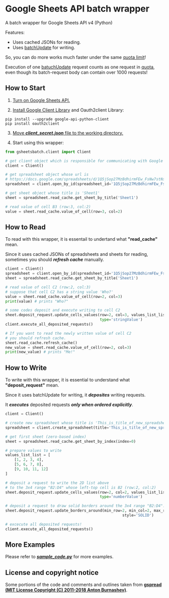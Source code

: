 # Google Sheets API batch wrapper
A batch wrapper for Google Sheets API v4 (Python)

Features:

* Uses cached JSONs for reading.
* Uses [batchUpdate](https://developers.google.com/sheets/api/reference/rest/v4/spreadsheets/batchUpdate) for writing.


So, you can do more works much faster under the same [quota limit](https://developers.google.com/sheets/api/limits)!

Execution of one [batuchUpdate](https://developers.google.com/sheets/api/reference/rest/v4/spreadsheets/batchUpdate)
request counts as one request in [quota](https://developers.google.com/sheets/api/limits),
even though its batch-request body can contain over 1000 requests!

## How to Start

1. [Turn on Google Sheets API.](https://developers.google.com/sheets/api/quickstart/python)

2. [Install Google Client Library](https://developers.google.com/sheets/api/quickstart/python) and Oauth2client Library:

```
pip install --upgrade google-api-python-client
pip install oauth2client
```

3. [Move ***client_secret.json*** file to
    the working directory.](https://developers.google.com/sheets/api/quickstart/python)

4. Start using this wrapper:

```python
from gsheetsbatch.client import Client

# get client object which is responsible for communicating with Google Sheets API
client = Client()

# get spreadsheet object whose url is
# https://docs.google.com/spreadsheets/d/1Q5jSop27MzBdhirmFEw_FsNw7stNsRbiZPmjL6cwlc0/
spreadsheet = client.open_by_id(spreadsheet_id='1Q5jSop27MzBdhirmFEw_FsNw7stNsRbiZPmjL6cwlc0')

# get sheet object whose title is 'Sheet1'
sheet = spreadsheet.read_cache.get_sheet_by_title('Sheet1')

# read value of cell B3 (row:3, col:2)
value = sheet.read_cache.value_of_cell(row=3, col=2)
```

## How to Read

To read with this wrapper, it is essentail to undertand what **"read_cache"** mean.

Since it uses cached JSONs of spreadsheets and sheets for reading,
sometimes you should ***refresh cache*** manually.

```python
client = Client()
spreadsheet = client.open_by_id(spreadsheet_id='1Q5jSop27MzBdhirmFEw_FsNw7stNsRbiZPmjL6cwlc0')
sheet = spreadsheet.read_cache.get_sheet_by_title('Sheet1')

# read value of cell C2 (row:2, col:3)
# suppose that cell C2 has a string value 'Who?'
value = sheet.read_cache.value_of_cell(row=2, col=3)
print(value) # prints "Who?"

# some codes deposit and execute writing to cell C2
sheet.deposit_request.update_cells_values(row=2, col=3, values_list_list=[['Me!']],
                                          type='stringValue')
client.execute_all_deposited_requests()

# If you want to read the newly written value of cell C2
# you should refresh cache.
sheet.read_cache.refresh_cache()
new_value = sheet.read_cache.value_of_cell(row=2, col=3)
print(new_value) # prints "Me!"
```

## How to Write

To write with this wrapper, it is essential to understand what **"deposit_request"** mean.

Since it uses batchUpdate for writing, it ***deposites*** writing requests.

It ***executes*** deposited requests ***only when ordered explicitly***.

```python
client = Client()

# create new spreadsheet whose title is 'This_is_title_of_new_spreadsheet'
spreadsheet = client.create_spreadsheet(title='This_is_title_of_new_spreadsheet')

# get first sheet (zero-based index)
sheet = spreadsheet.read_cache.get_sheet_by_index(index=0)

# prepare values to write
values_list_list = [
    [1, 2, 3, 4],
    [5, 6, 7, 8],
    [9, 10, 11, 12]
]

# deposit a request to write the 2D list above
# to the 3x4 range "B2:D4" whose left-top cell is B2 (row:2, col:2)
sheet.deposit_request.update_cells_values(row=2, col=2, values_list_list=values_list_list,
                                          type='numberValue')

# deposit a request to draw solid borders around the 3x4 range "B2:D4".
sheet.deposit_request.update_borders_around(min_row=2, min_col=2, max_row=4, max_col=5,
                                                    style='SOLID')

# excecute all deposited requests!
client.execute_all_deposited_requests()
```

## More Examples

Please refer to ***[sample_code.py](https://github.com/gorisanson/gsheetsbatch/blob/master/sample_code.py)*** for more examples.

## License and copyright notice

Some portions of the code and comments and outlines taken from
**[gspread (MIT License Copyright (C) 2011-2018 Anton Burnashev)](https://github.com/burnash/gspread)**. 
